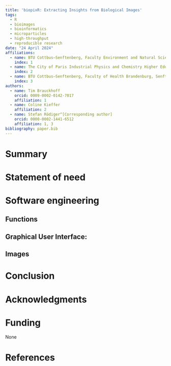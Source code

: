 ```yaml
---
title: 'biopixR: Extracting Insights from Biological Images'
tags:
  - R
  - bioimages
  - bioinformatics
  - microparticles
  - high-throughput
  - reproducible research
date: "24 April 2024"
affiliations:
  - name: BTU Cottbus–Senftenberg, Faculty Environment and Natural Sciences, Senftenberg, Germany
    index: 1
  - name: The City of Paris Industrial Physics and Chemistry Higher Educational Institution, Paris, France
    index: 2
  - name: BTU Cottbus–Senftenberg, Faculty of Health Brandenburg, Senftenberg, Germany
    index: 3
authors:
  - name: Tim Brauckhoff
    orcid: 0009-0002-0142-7017
    affiliation: 1
  - name: Coline Kieffer
    affiliation: 2
  - name: Stefan Rödiger^[Corresponding author]
    orcid: 0000-0002-1441-6512
    affiliation: 1, 3
bibliography: paper.bib
---
```


# Summary


# Statement of need


# Software engineering

## Functions

## Graphical User Interface:

## Images


# Conclusion

# Acknowledgments

# Funding

None

# References

